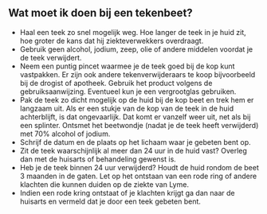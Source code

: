 ## Wat moet ik doen bij een tekenbeet?
- Haal een teek zo snel mogelijk weg. Hoe langer de teek in je huid zit, hoe groter de kans dat hij ziekteverwekkers overdraagt.
- Gebruik geen alcohol, jodium, zeep, olie of andere middelen voordat je de teek verwijdert.
- Neem een puntig pincet waarmee je de teek goed bij de kop kunt vastpakken. Er zijn ook andere tekenverwijderaars te koop bijvoorbeeld bij de drogist of apotheek. Gebruik het product volgens de gebruiksaanwijzing. Eventueel kun je een vergrootglas gebruiken.
- Pak de teek zo dicht mogelijk op de huid bij de kop beet en trek hem er langzaam uit. Als er een stukje van de kop van de teek in de huid achterblijft, is dat ongevaarlijk. Dat komt er vanzelf weer uit, net als bij een splinter. Ontsmet het beetwondje (nadat je de teek heeft verwijderd) met 70% alcohol of jodium.
- Schrijf de datum en de plaats op het lichaam waar je gebeten bent op.
- Zit de teek waarschijnlijk al meer dan 24 uur in de huid vast? Overleg dan met de huisarts of behandeling gewenst is.
- Heb je de teek binnen 24 uur verwijderd? Houdt de huid rondom de beet 3 maanden in de gaten. Let op het ontstaan van een rode ring of andere klachten die kunnen duiden op de ziekte van Lyme.
- Indien een rode kring ontstaat of je klachten krijgt ga dan naar de huisarts en vermeld dat je door een teek gebeten bent.


